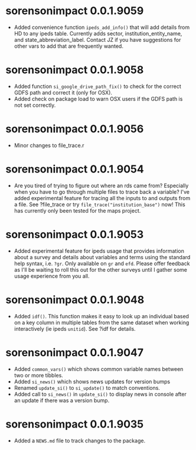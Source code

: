 # sorensonimpact 0.0.1.9059

* Added convenience function `ipeds_add_info()` that will add details from HD to any ipeds table. Currently adds sector, institution_entity_name, and state_abbreviation_label. Contact JZ if you have suggestions for other vars to add that are frequently wanted.

# sorensonimpact 0.0.1.9058

* Added function `si_google_drive_path_fix()` to check for the correct GDFS path and correct it (only for OSX).
* Added check on package load to warn OSX users if the GDFS path is not set correctly.

# sorensonimpact 0.0.1.9056

* Minor changes to file_trace.r

# sorensonimpact 0.0.1.9054

* Are you tired of trying to figure out where an rds came from? Especially when you have to go through multiple files to trace back a variable? I've added experimental feature for tracing all the inputs to and outputs from a file.  See ?file_trace or try `file_trace("institution_base")` now!  This has currently only been tested for the maps project.

# sorensonimpact 0.0.1.9053

* Added experimental feature for ipeds usage that provides information about a survey and details about variables and terms using the standard help syntax, i.e. `?gr`.  Only available on `gr` and `efd`. Please offer feedback as I'll be waiting to roll this out for the other surveys until I gather some usage experience from you all.

# sorensonimpact 0.0.1.9048

* Added `idf()`. This function makes it easy to look up an individual based on a key column in multiple tables from the same dataset when working interactively (ie ipeds `unitid`). See ?idf for details.

# sorensonimpact 0.0.1.9047

* Added `common_vars()` which shows common variable names between two or more tibbles.
* Added `si_news()` which shows news updates for version bumps
* Renamed `update_si()` to `si_update()` to match conventions.
* Added call to `si_news()` in `update_si()` to display news in console after an update if there was a version bump.

# sorensonimpact 0.0.1.9035

* Added a `NEWS.md` file to track changes to the package.
